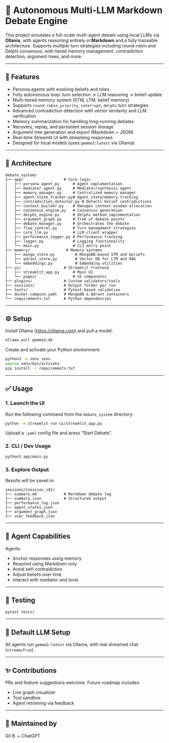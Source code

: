 # 🧠 Autonomous Multi-LLM Markdown Debate Engine

This project simulates a full-scale multi-agent debate using local LLMs via **Ollama**, with agents reasoning entirely in **Markdown** and a fully traceable architecture. Supports multiple turn strategies including round-robin and Delphi consensus, with tiered memory management, contradiction detection, argument trees, and more.

---

## 🚀 Features

- Persona agents with evolving beliefs and roles
- Fully autonomous loop: turn selection → LLM reasoning → belief update
- Multi-tiered memory system (STM, LTM, belief memory)
- Supports `round_robin`, `priority`, `interrupt`, `delphi` turn strategies
- Advanced contradiction detection with vector similarity and LLM verification
- Memory summarization for handling long-running debates
- Recovery, replay, and persistent session storage
- Argument tree generation and export (Markdown + JSON)
- Real-time Streamlit UI with streaming responses
- Designed for local models (uses `gemma3:latest` via Ollama)

---

## 🧱 Architecture

```plaintext
debate_system/
├── app/                  # Core logic
│   ├── persona_agent.py      # Agent implementation
│   ├── mediator_agent.py     # Mediator/synthesis agent
│   ├── memory_manager.py     # Centralized memory manager
│   ├── agent_state_tracker.py# Agent state/memory tracking
│   ├── contradiction_detector.py # Detects belief contradictions
│   ├── context_builder.py    # Manages context window allocation
│   ├── consensus_engine.py   # Consensus generation
│   ├── delphi_engine.py      # Delphi method implementation
│   ├── argument_graph.py     # Tree of debate points
│   ├── debate_manager.py     # Orchestrates the debate
│   ├── flow_control.py       # Turn management strategies
│   ├── core_llm.py           # LLM client wrapper
│   ├── performance_logger.py # Performance tracking
│   ├── logger.py             # Logging functionality
│   └── main.py               # CLI entry point
├── memory/                # Memory systems
│   ├── mongo_store.py         # MongoDB-based STM and beliefs
│   ├── qdrant_store.py        # Vector DB for LTM and RAG
│   └── embeddings.py          # Embedding utilities
├── ui/                   # Streamlit frontend
│   ├── streamlit_app.py      # Main UI
│   └── pages/                # UI components
├── plugins/              # Custom validators/tools
├── sessions/             # Output folder per run
├── tests/                # Pytest-based validation
├── docker-compose.yaml   # MongoDB & Qdrant containers
└── requirements.txt      # Python dependencies
```

---

## ⚙️ Setup

Install Ollama (https://ollama.com) and pull a model:

```bash
ollama pull gemma3:4b
```

Create and activate your Python environment:

```bash
python3 -m venv venv
source venv/bin/activate
pip install -r requirements.txt
```

---

## ✅ Usage

### 1. Launch the UI

Run the following command from the `debate_system` directory:

```bash
python -m streamlit run ui/streamlit_app.py
```

Upload a `.yaml` config file and press “Start Debate”.

### 2. CLI / Dev Usage

```bash
python3 app/main.py
```

### 3. Explore Output

Results will be saved in:

```
sessions/{session_id}/
├── summary.md            # Markdown debate log
├── summary.json          # Structured output
├── performance_log.json
├── agent_states.json
├── argument_graph.json
├── user_feedback.json
```

---

## 🧠 Agent Capabilities

Agents:
- Anchor responses using memory
- Respond using Markdown only
- Avoid self-contradiction
- Adjust beliefs over time
- Interact with mediator and tools

---

## 🧪 Testing

```bash
pytest tests/
```

---

## 🧠 Default LLM Setup

All agents run `gemma3:latest` via Ollama, with real streamed chat (`stream=True`).

---

## ✨ Contributions

PRs and feature suggestions welcome. Future roadmap includes:
- Live graph visualizer
- Tool sandbox
- Agent retraining via feedback

---

## 🧠 Maintained by

Gil B. + ChatGPT
